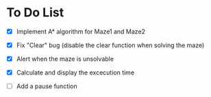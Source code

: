 To Do List
==========
- [x] Implement A* algorithm for Maze1 and Maze2
- [x] Fix "Clear" bug (disable the clear function when solving the maze)
- [x] Alert when the maze is unsolvable
- [x] Calculate and display the excecution time
- [ ] Add a pause function



